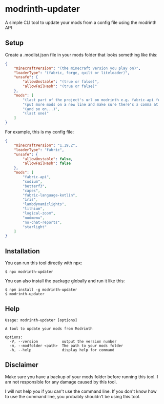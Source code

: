 # modrinth-updater

A simple CLI tool to update your mods from a config file using the modrinth API

## Setup


Create a .modlist.json file in your mods folder that looks something like this:

```json
{
    "minecraftVersion": "(the minecraft version you play on)",
    "loaderType": "(fabric, forge, quilt or liteloader)",
    "unsafe": {
        "allowUnstable": "(true or false)",
        "allowFailHash": "(true or false)"
    },
    "mods": [
        "(last part of the project's url on modrinth e.g. fabric-api for the Fabric API)",
        "(put more mods on a new line and make sure there's a comma at the end of the previous line)",
        "(and so on...)",
        "(last one)"
    ]
}
```

For example, this is my config file:

```json
{
    "minecraftVersion": "1.19.2",
    "loaderType": "fabric",
    "unsafe": {
        "allowUnstable": false,
        "allowFailHash": false
    },
    "mods": [
        "fabric-api",
        "sodium",
        "betterf3",
        "capes",
        "fabric-language-kotlin",
        "iris",
        "lambdynamiclights",
        "lithium",
        "logical-zoom",
        "modmenu",
        "no-chat-reports",
        "starlight"
    ]
}
```

## Installation

You can run this tool directly with npx:

```
$ npx modrinth-updater
```

You can also install the package globally and run it like this:

```
$ npm install -g modrinth-updater
$ modrinth-updater
```

## Help

```
Usage: modrinth-updater [options]

A tool to update your mods from Modrinth

Options:
  -V, --version           output the version number
  -m, --modfolder <path>  The path to your mods folder
  -h, --help              display help for command
```


## Disclaimer

Make sure you have a backup of your mods folder before running this tool. I am not responsible for any damage caused by this tool.

I will not help you if you can't use the command line. If you don't know how to use the command line, you probably shouldn't be using this tool.
